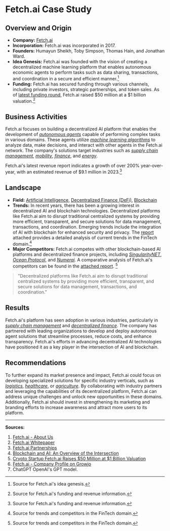 # Fetch.ai Case Study

## Overview and Origin

* **Company:** [Fetch.ai](https://fetch.ai/)
* **Incorporation:** Fetch.ai was incorporated in 2017.
* **Founders:** Humayun Sheikh, Toby Simpson, Thomas Hain, and Jonathan Ward.
* **Idea Genesis:** Fetch.ai was founded with the vision of creating a decentralized machine learning platform that enables autonomous economic agents to perform tasks such as data sharing, transactions, and coordination in a secure and efficient manner.[^1]
* **Funding:** Fetch.ai has secured funding through various channels, including private investors, strategic partnerships, and token sales. As of [latest funding round](https://www.coindesk.com/policy/2023/08/15/crypto-startup-fetch-ai-raises-50-million-at-1-billion-valuation/), Fetch.ai raised $50 million at a $1 billion valuation.[^2]

## Business Activities

Fetch.ai focuses on building a decentralized AI platform that enables the development of [_autonomous agents_](https://fetch.ai/technology/) capable of performing complex tasks in various domains. These agents utilize [_machine learning algorithms_](https://fetch.ai/technology/) to analyze data, make decisions, and interact with other agents in the Fetch.ai network. The company's solutions target industries such as [_supply chain management_](https://fetch.ai/supply-chain-management/), [_mobility_](https://fetch.ai/mobility/), [_finance_](https://fetch.ai/finance/), and [_energy_](https://fetch.ai/energy/).

Fetch.ai's latest revenue report indicates a growth of over 200% year-over-year, with an estimated revenue of $9.1 million in 2023.[^2]

## Landscape

* **Field:** [Artificial Intelligence](https://en.wikipedia.org/wiki/Artificial_intelligence), [Decentralized Finance (DeFi)](https://www.investopedia.com/terms/d/defi.asp), [Blockchain](https://www.ibm.com/topics/what-is-blockchain)
* **Trends:** In recent years, there has been a growing interest in decentralized AI and blockchain technologies. Decentralized platforms like Fetch.ai aim to disrupt traditional centralized systems by providing more efficient, transparent, and secure solutions for data management, transactions, and coordination. Emerging trends include the integration of AI with blockchain for enhanced security and privacy. The [report](#) attached provides a detailed analysis of current trends in the FinTech domain.[^4]
* **Major Competitors:** Fetch.ai competes with other blockchain-based AI platforms and decentralized finance projects, including [_SingularityNET_](https://singularitynet.io/), [_Ocean Protocol_](https://oceanprotocol.com/), and [_Numerai_](https://numer.ai/). A comparative analysis of Fetch.ai's competitors can be found in the [attached report](#). [^4]

> "Decentralized platforms like Fetch.ai aim to disrupt traditional centralized systems by providing more efficient, transparent, and secure solutions for data management, transactions, and coordination."

## Results

Fetch.ai's platform has seen adoption in various industries, particularly in [_supply chain management_](https://fetch.ai/supply-chain-management/) and [_decentralized finance_](https://fetch.ai/finance/). The company has partnered with leading organizations to develop and deploy autonomous agent solutions that streamline processes, reduce costs, and enhance transparency. Fetch.ai's efforts in advancing decentralized AI technologies have positioned it as a key player in the intersection of AI and blockchain.

## Recommendations

To further expand its market presence and impact, Fetch.ai could focus on developing specialized solutions for specific industry verticals, such as [_logistics_](https://fetch.ai/logistics/), [_healthcare_](https://fetch.ai/healthcare/), or [_agriculture_](https://fetch.ai/agriculture/). By collaborating with industry partners and leveraging the capabilities of its decentralized platform, Fetch.ai can address unique challenges and unlock new opportunities in these domains. Additionally, Fetch.ai should invest in strengthening its marketing and branding efforts to increase awareness and attract more users to its platform.

---

**Sources:**
1. [Fetch.ai - About Us](https://fetch.ai/about-us/)
2. [Fetch.ai Whitepaper](https://fetch.ai/wp-content/uploads/2021/11/Fetch-AI-Technical-Whitepaper.pdf)
3. [Fetch.ai Partnerships](https://fetch.ai/partnerships/)
4. [Blockchain and AI: An Overview of the Intersection](https://www.forbes.com/sites/cognitiveworld/2021/10/26/blockchain-and-ai-an-overview-of-the-intersection/?sh=42a160446831)
5. [Crypto Startup Fetch.ai Raises $50 Million at $1 Billion Valuation](https://www.coindesk.com/policy/2023/08/15/crypto-startup-fetch-ai-raises-50-million-at-1-billion-valuation/)
6. [Fetch.ai - Company Profile on Growjo](https://growjo.com/company/Fetch.AI)
7. ChatGPT OpenAI's GPT model.

[^1]: Source for Fetch.ai's idea genesis.
[^2]: Source for Fetch.ai's funding and revenue information.
[^4]: Source for trends and competitors in the FinTech domain.
